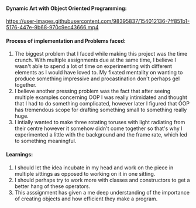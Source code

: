 #### Dynamic Art with Object Oriented Programming:


https://user-images.githubusercontent.com/98395837/154012136-7ff851b1-5176-447e-9b68-970c9ec43666.mp4


#### Process of implementation and Problems faced:
1. The biggest problem that I faced while making this project was the time crunch. With multiple assignments due at the same time, I believe I wasn't able to spend a lot of time on experimenting with different elements as I would have loved to. My fixated mentality on wanting to produce something impressive and procastination don't perhaps gel together.
2. I believe another pressing problem was the fact that after seeing multiple examples concerning OOP I was really intimidated and thought that I had to do something complicated, however later I figured that OOP has tremendous scope for drafting something small to something really huge.
3. I intially wanted to make three rotating toruses with  light radiating from their centre however it somehow didn't come together so that's why I experimented a little with the background and the frame rate, which led to something meaningful.

#### Learnings: 
1. I should let the idea incubate in my head and work on the piece in multiple sittings as opposed to working on it in one sitting.
2. I should perhaps try to work more with classes and constructors to get a better hang of these operators.
3. This asssignment has given a me deep understanding of the importance of creating objects and how efficient they make a program.
